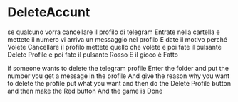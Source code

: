 # DeleteAccunt
se qualcuno vorra cancellare il profilo di telegram Entrate nella cartella e mettete il numero vi arriva un messaggio nel profilo E date il motivo perché Volete Cancellare il profilo mettete quello che volete e poi fate il pulsante Delete Profile e poi fate il pulsante Rosso E il gioco è Fatto  

if someone wants to delete the telegram profile Enter the folder and put the number you get a message in the profile And give the reason why you want to delete the profile put what you want and then do the Delete Profile button and then make the Red button And the game is Done
